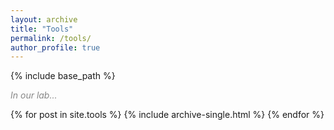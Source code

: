 ```yaml
---
layout: archive
title: "Tools"
permalink: /tools/
author_profile: true
---
```


{% include base_path %}

<p style="color:#888888;"><i>In our lab...</i></p>

{% for post in site.tools %}
{% include archive-single.html %}
{% endfor %}